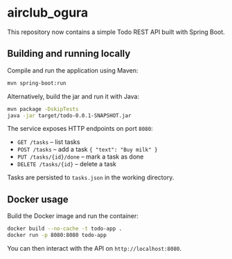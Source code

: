 # airclub_ogura

This repository now contains a simple Todo REST API built with Spring Boot.

## Building and running locally

Compile and run the application using Maven:

```bash
mvn spring-boot:run
```

Alternatively, build the jar and run it with Java:

```bash
mvn package -DskipTests
java -jar target/todo-0.0.1-SNAPSHOT.jar
```

The service exposes HTTP endpoints on port `8080`:

- `GET /tasks` – list tasks
- `POST /tasks` – add a task `{ "text": "Buy milk" }`
- `PUT /tasks/{id}/done` – mark a task as done
- `DELETE /tasks/{id}` – delete a task

Tasks are persisted to `tasks.json` in the working directory.

## Docker usage

Build the Docker image and run the container:

```bash
docker build --no-cache -t todo-app .
docker run -p 8080:8080 todo-app
```

You can then interact with the API on `http://localhost:8080`.
